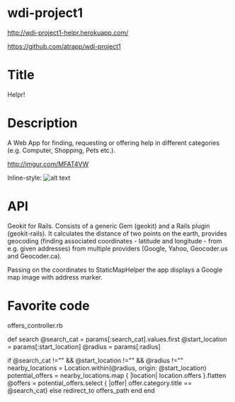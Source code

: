 wdi-project1
============

http://wdi-project1-helpr.herokuapp.com/

https://github.com/atrapp/wdi-project1

Title
=====
Helpr!

Description
===========
A Web App for finding, requesting or offering help in different categories (e.g. Computer, Shopping, Pets etc.).

http://imgur.com/MFAT4VW


Inline-style: 
![alt text](https://github.com/atrapp/wdi-project1/blob/master/app/assets/images/helpr.png "Screen Hompage")



API
===
Geokit for Rails. Consists of a generic Gem (geokit) and a Rails plugin (geokit-rails). It calculates the distance of two points on the earth, provides geocoding (finding associated coordinates - latitude and longitude - from e.g. given addresses) from multiple providers (Google, Yahoo, Geocoder.us and Geocoder.ca). 

Passing on the coordinates to StaticMapHelper the app displays a Google map image with address marker.

Favorite code
=============
offers_controller.rb

def search
  @search_cat = params[:search_cat].values.first 
  @start_location = params[:start_location]
  @radius = params[:radius]
      
  if @search_cat !="" && @start_location !="" && @radius !="" 
    nearby_locations = Location.within(@radius, origin: @start_location)
    potential_offers = nearby_locations.map { |location| location.offers }.flatten
    @offers = potential_offers.select { |offer| offer.category.title == @search_cat} 
  else
    redirect_to offers_path
  end
end
